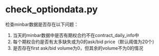 # check_optiondata.py

检查minbar数据是否存在以下问题：

1. 当天的minbar数据中是否有期权合约不在contract_daily_info中
2. 每个期权合约是否有太多缺失或为0的ask/bid price（默认阈值为20个）
3. 是否存在first ask/bid volume为0，但其余的volume不为0的情况